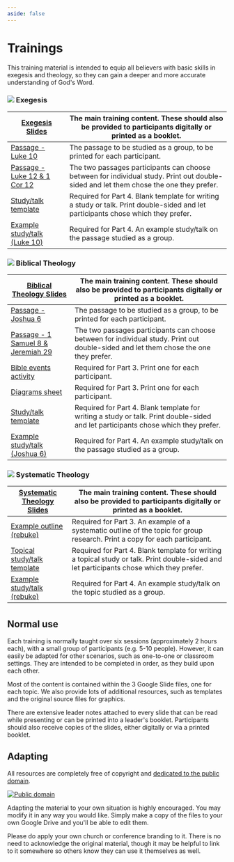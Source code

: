 ```yaml
---
aside: false
---
```



<script lang='ts' setup>
import {files_url} from './_comp/settings.ts'
</script>


<style lang='sass' scoped>

.exegesis, .biblical, .systematic
    display: flex
    align-items: center
    font-size: 24px
    padding: 12px 0 0 24px

    img
        margin-right: 24px
        width: 64px
        height: 64px

table
    th
        width: 50%
    th a
        font-size: 18px
        font-weight: bold

.exegesis
    color: #806100

.biblical
        color: #753775

.systematic
        color: #009aa2

</style>


# Trainings

This training material is intended to equip all believers with basic skills in exegesis and theology, so they can gain a deeper and more accurate understanding of God's Word.

<h3 class='exegesis'><img src='/_assets/icon_exegesis.png' /> Exegesis</h3>

[Exegesis Slides](https://docs.google.com/presentation/d/1L2pT8TCJOGwZXutwUBj9uAJUwEZpZCfqIO0cqE--5mA) | The main training content. These should also be provided to participants digitally or printed as a booklet.
| - | - |
[Passage - Luke 10](https://docs.google.com/document/d/1sHANsT3jGrCtv1qsnymcxSOnS3E6qGG6vQY5lCdqCnI/edit?usp=drive_link) | The passage to be studied as a group, to be printed for each participant.
[Passage - Luke 12 & 1 Cor 12](https://docs.google.com/document/d/1sGex7ujIpD5CKN7bRG6QIja54xQ-B2hBY8CmZ3uNqZY/edit?usp=drive_link) | The two passages participants can choose between for individual study. Print out double-sided and let them chose the one they prefer.
[Study/talk template](https://docs.google.com/document/d/12Wvz-YD1NTZG5zMbN2Ew0Dg88wKPmMLxp6oo2BqkanA/edit?usp=drive_link) | Required for Part 4. Blank template for writing a study or talk. Print double-sided and let participants chose which they prefer.
[Example study/talk (Luke 10)](https://docs.google.com/document/d/1HEPuhE14bwP8CH8Fhjz0OlwDDOlJHM2EwDbLA3rgu_U/edit?usp=drive_link) | Required for Part 4. An example study/talk on the passage studied as a group.

<h3 class='biblical'><img src='/_assets/icon_biblical.png' /> Biblical Theology</h3>

[Biblical Theology Slides](https://docs.google.com/presentation/d/1D-TewvpDSX9A0prNk8cM3mshwhRROE8lAWURS_Lhu0A) | The main training content. These should also be provided to participants digitally or printed as a booklet.
| - | - |
[Passage - Joshua 6](https://docs.google.com/document/d/1GsIQxA28bjfE6rbgYtxtAI1RKntNYi4xgs5dQs3d9Q0/edit?usp=drive_link) | The passage to be studied as a group, to be printed for each participant.
[Passage - 1 Samuel 8 & Jeremiah 29](https://docs.google.com/document/d/1KTZNcl7kL1eHXpFI-Uul5gxvObi-a4zYrLVz8X5Pkr0/edit?usp=drive_link) | The two passages participants can choose between for individual study. Print out double-sided and let them chose the one they prefer.
[Bible events activity](https://docs.google.com/document/d/10xrKoZvJ5ZRlWSSr5bQ7Z-HXQXk86QfLTWR9_FfMLbg/edit?usp=drive_link) | Required for Part 3. Print one for each participant.
[Diagrams sheet](https://docs.google.com/document/d/1Fp97KQyj8Lpod3552ATzdjDcx2NmPFTxc9ES2n-mZa4/edit?usp=drive_link) | Required for Part 3. Print one for each participant.
[Study/talk template](https://docs.google.com/document/d/11mITU9AnFUQ9uOYlXu0l7gUWofa2tdK6PDTYjhSR2aU/edit?usp=drive_link) | Required for Part 4. Blank template for writing a study or talk. Print double-sided and let participants chose which they prefer.
[Example study/talk (Joshua 6)](https://docs.google.com/document/d/1_6wYCP9Iz1M487H8srHYLAFjGyW7dllsZo7N1cGy9Rc/edit?usp=drive_link) | Required for Part 4. An example study/talk on the passage studied as a group.


<h3 class='systematic'><img src='/_assets/icon_systematic.png' /> Systematic Theology</h3>

[Systematic Theology Slides](https://docs.google.com/presentation/d/14Lq29jm-cebQZn6l8SPXXGS4T8CbcsI1mckerYah_i0) | The main training content. These should also be provided to participants digitally or printed as a booklet.
| - | - |
[Example outline (rebuke)](https://docs.google.com/document/d/18jhcs_c1zL3KTKUwJps7TtbOCyYh4XTOcgVwCS3QpDw/edit?usp=drive_link) | Required for Part 3. An example of a systematic outline of the topic for group research. Print a copy for each participant.
[Topical study/talk template](https://docs.google.com/document/d/1uK0N47TiLALc5S8gh2NS2NrvbqwoVtuhYl6XwQ9NewE/edit?usp=drive_link) | Required for Part 4. Blank template for writing a topical study or talk. Print double-sided and let participants chose which they prefer.
[Example study/talk (rebuke)](https://docs.google.com/document/d/1kLZIEPCGCCg_42Ww89lxpeAZUggzcvjtTGrrh82b_EE/edit?usp=drive_link) | Required for Part 4. An example study/talk on the topic studied as a group.


<div style='text-align:center;margin-top: 36px;'>
    <VPButton text="View all files" size='big' :href="files_url" />
</div>


## Normal use

Each training is normally taught over six sessions (approximately 2 hours each), with a small group of participants (e.g. 5-10 people). However, it can easily be adapted for other scenarios, such as one-to-one or classroom settings. They are intended to be completed in order, as they build upon each other.

Most of the content is contained within the 3 Google Slide files, one for each topic. We also provide lots of additional resources, such as templates and the original source files for graphics.

There are extensive leader notes attached to every slide that can be read while presenting or can be printed into a leader's booklet. Participants should also receive copies of the slides, either digitally or via a printed booklet.


## Adapting

All resources are completely free of copyright and [dedicated to the public domain](https://copy.church/free).

[![Public domain](https://copy.church/badges/subtle/alt/free.svg)](https://copy.church/free)

Adapting the material to your own situation is highly encouraged. You may modify it in any way you would like. Simply make a copy of the files to your own Google Drive and you'll be able to edit them.

Please do apply your own church or conference branding to it. There is no need to acknowledge the original material, though it may be helpful to link to it somewhere so others know they can use it themselves as well.
